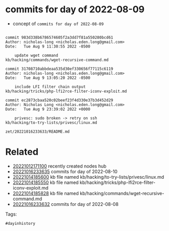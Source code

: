 # commits for day of 2022-08-09

- concept of `commits for day of 2022-08-09`

```

commit 983d338b6786574605f2a3dd7f81a550280bcd61
Author: nicholas-long <nicholas.eden.long@gmail.com>
Date:   Tue Aug 9 11:30:55 2022 -0500

    update wget command
kb/hacking/commands/wget-recursive-command.md

commit 31708710abbdeaa535d30ef330656f77115c6119
Author: nicholas-long <nicholas.eden.long@gmail.com>
Date:   Tue Aug 9 13:05:20 2022 -0500

    include LFI filter chain output
kb/hacking/tricks/php-lfi2rce-filter-iconv-exploit.md

commit ec2873cbaa520c02beef23f4d330e37b3d452d29
Author: Nicholas Long <nicholas.eden.long@gmail.com>
Date:   Tue Aug 9 23:39:02 2022 +0000

    privesc: sudo broken -> retry on ssh
kb/hacking/to-try-lists/privesc/linux.md
```

` zet/20221016233633/README.md `

# Related

- [20221012171100](/zet/20221012171100/README.md) recently created nodes hub
- [20221016233635](/zet/20221016233635/README.md) commits for day of 2022-08-10
- [20221014185600](/zet/20221014185600/README.md) kb file named kb/hacking/to-try-lists/privesc/linux.md
- [20221014185550](/zet/20221014185550/README.md) kb file named kb/hacking/tricks/php-lfi2rce-filter-iconv-exploit.md
- [20221014185828](/zet/20221014185828/README.md) kb file named kb/hacking/commands/wget-recursive-command.md
- [20221016233632](/zet/20221016233632/README.md) commits for day of 2022-08-08

Tags:

    #dayinhistory
